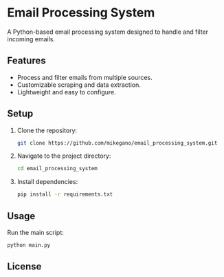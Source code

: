 # Email Processing System

A Python-based email processing system designed to handle and filter incoming emails.

## Features

- Process and filter emails from multiple sources.
- Customizable scraping and data extraction.
- Lightweight and easy to configure.

## Setup

1. Clone the repository:
   ```bash
   git clone https://github.com/mikegano/email_processing_system.git
   ```
2. Navigate to the project directory:
   ```bash
   cd email_processing_system
   ```
3. Install dependencies:
   ```bash
   pip install -r requirements.txt
   ```

## Usage

Run the main script:
```bash
python main.py
```

## License
